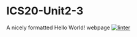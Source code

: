 # ICS20-Unit2-3
A nicely formatted Hello World! webpage
 [![linter](https://github.com/TemirlanAmerzhan/ICS20-Unit2-3/workflows/linter/badge.svg)](https://github.com/marketplace/actions/super-linter)
